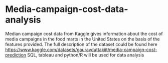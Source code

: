 # Media-campaign-cost-data-analysis
Median campaign cost data from Kaggle gives information about the cost of media campaigns in the food marts in the United States on the basis of the features provided.
The full description of the dataset could be found here https://www.kaggle.com/datasets/gauravduttakiit/media-campaign-cost-prediction
SQL, tableau and python/R will be used for data analysis
